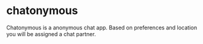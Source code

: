 # chatonymous
Chatonymous is a anonymous chat app. Based on preferences and location you will be assigned a chat partner.
